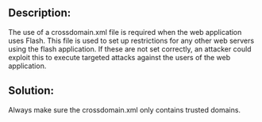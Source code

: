 ## Description:

The use of a crossdomain.xml file is required when the web application uses Flash.
This file is used to set up restrictions for any other web servers using the
flash application. If these are not set correctly, an attacker could exploit this to
execute targeted attacks against the users of the web application.

## Solution:

Always make sure the crossdomain.xml only contains trusted domains.
